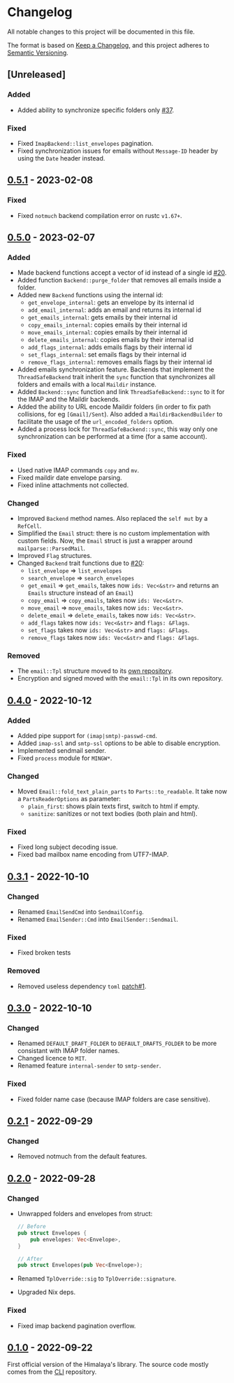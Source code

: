 # Changelog

All notable changes to this project will be documented in this file.

The format is based on [Keep a Changelog](https://keepachangelog.com/en/1.0.0/),
and this project adheres to [Semantic Versioning](https://semver.org/spec/v2.0.0.html).

## [Unreleased]

### Added

* Added ability to synchronize specific folders only [#37].

### Fixed

* Fixed `ImapBackend::list_envelopes` pagination.
* Fixed synchronization issues for emails without `Message-ID` header
  by using the `Date` header instead.

## [0.5.1] - 2023-02-08

### Fixed

* Fixed `notmuch` backend compilation error on rustc `v1.67+`.

## [0.5.0] - 2023-02-07

### Added

* Made backend functions accept a vector of id instead of a single id
  [#20].
* Added function `Backend::purge_folder` that removes all emails
  inside a folder.
* Added new `Backend` functions using the internal id:
  * `get_envelope_internal`: gets an envelope by its internal id
  * `add_email_internal`: adds an email and returns its internal id
  * `get_emails_internal`: gets emails by their internal id
  * `copy_emails_internal`: copies emails by their internal id
  * `move_emails_internal`: copies emails by their internal id
  * `delete_emails_internal`: copies emails by their internal id
  * `add_flags_internal`: adds emails flags by their internal id
  * `set_flags_internal`: set emails flags by their internal id
  * `remove_flags_internal`: removes emails flags by their internal id
* Added emails synchronization feature. Backends that implement the
  `ThreadSafeBackend` trait inherit the `sync` function that
  synchronizes all folders and emails with a local `Maildir` instance.
* Added `Backend::sync` function and link `ThreadSafeBackend::sync` to
  it for the IMAP and the Maildir backends.
* Added the ability to URL encode Maildir folders (in order to fix
  path collisions, for eg `[Gmail]/Sent`). Also added a
  `MaildirBackendBuilder` to facilitate the usage of the
  `url_encoded_folders` option.
* Added a process lock for `ThreadSafeBackend::sync`, this way only
  one synchronization can be performed at a time (for a same account).

### Fixed

* Used native IMAP commands `copy` and `mv`.
* Fixed maildir date envelope parsing.
* Fixed inline attachments not collected.

### Changed

* Improved `Backend` method names. Also replaced the `self mut` by a
  `RefCell`.
* Simplified the `Email` struct: there is no custom implementation
  with custom fields. Now, the `Email` struct is just a wrapper around
  `mailparse::ParsedMail`.
* Improved `Flag` structures.
* Changed `Backend` trait functions due to [#20]:
  * `list_envelope` => `list_envelopes`
  * `search_envelope` => `search_envelopes`
  * `get_email` => `get_emails`, takes now `ids: Vec<&str>` and
    returns an `Emails` structure instead of an `Email`)
  * `copy_email` => `copy_emails`, takes now `ids: Vec<&str>`.
  * `move_email` => `move_emails`, takes now `ids: Vec<&str>`.
  * `delete_email` => `delete_emails`, takes now `ids: Vec<&str>`.
  * `add_flags` takes now `ids: Vec<&str>` and `flags: &Flags`.
  * `set_flags` takes now `ids: Vec<&str>` and `flags: &Flags`.
  * `remove_flags` takes now `ids: Vec<&str>` and `flags: &Flags`.

### Removed

* The `email::Tpl` structure moved to its [own
  repository](https://git.sr.ht/~soywod/mime-msg-builder).
* Encryption and signed moved with the `email::Tpl` in its own
  repository.

## [0.4.0] - 2022-10-12

### Added

* Added pipe support for `(imap|smtp)-passwd-cmd`.
* Added `imap-ssl` and `smtp-ssl` options to be able to disable
  encryption.
* Implemented sendmail sender.
* Fixed `process` module for `MINGW*`.

### Changed

* Moved `Email::fold_text_plain_parts` to `Parts::to_readable`. It
  take now a `PartsReaderOptions` as parameter:
  * `plain_first`: shows plain texts first, switch to html if empty.
  * `sanitize`: sanitizes or not text bodies (both plain and html).

### Fixed

* Fixed long subject decoding issue.
* Fixed bad mailbox name encoding from UTF7-IMAP.

## [0.3.1] - 2022-10-10

### Changed

* Renamed `EmailSendCmd` into `SendmailConfig`.
* Renamed `EmailSender::Cmd` into `EmailSender::Sendmail`.

### Fixed

* Fixed broken tests

### Removed

* Removed useless dependency `toml` [patch#1].
  
## [0.3.0] - 2022-10-10

### Changed

* Renamed `DEFAULT_DRAFT_FOLDER` to `DEFAULT_DRAFTS_FOLDER` to be more
  consistant with IMAP folder names.
* Changed licence to `MIT`.
* Renamed feature `internal-sender` to `smtp-sender`.
  
### Fixed

* Fixed folder name case (because IMAP folders are case sensitive).

## [0.2.1] - 2022-09-29

### Changed

* Removed notmuch from the default features.

## [0.2.0] - 2022-09-28

### Changed

* Unwrapped folders and envelopes from struct:

  ```rust
  // Before
  pub struct Envelopes {
	  pub envelopes: Vec<Envelope>,
  }
  
  // After
  pub struct Envelopes(pub Vec<Envelope>);
  ```

* Renamed `TplOverride::sig` to `TplOverride::signature`.
* Upgraded Nix deps.

### Fixed

* Fixed imap backend pagination overflow.

## [0.1.0] - 2022-09-22

First official version of the Himalaya's library. The source code
mostly comes from the [CLI](https://github.com/soywod/himalaya)
repository.

[patch#1]: https://lists.sr.ht/~soywod/himalaya-lib/%3C20220929084520.98165-1-me%40paulrouget.com%3E

[#20]: https://todo.sr.ht/~soywod/pimalaya/20
[#37]: https://todo.sr.ht/~soywod/pimalaya/37

[0.5.1]: https://git.sr.ht/~soywod/himalaya-lib/refs/v0.5.1
[0.5.0]: https://git.sr.ht/~soywod/himalaya-lib/refs/v0.5.0
[0.4.0]: https://git.sr.ht/~soywod/himalaya-lib/refs/v0.4.0
[0.3.1]: https://git.sr.ht/~soywod/himalaya-lib/refs/v0.3.1
[0.3.0]: https://git.sr.ht/~soywod/himalaya-lib/refs/v0.3.0
[0.2.1]: https://git.sr.ht/~soywod/himalaya-lib/refs/v0.2.1
[0.2.0]: https://git.sr.ht/~soywod/himalaya-lib/refs/v0.2.0
[0.1.0]: https://git.sr.ht/~soywod/himalaya-lib/refs/v0.1.0
